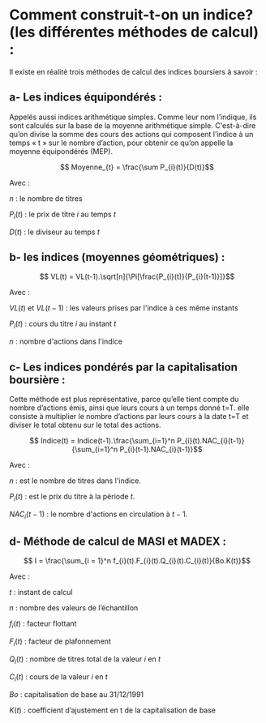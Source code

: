 # Comment construit-t-on un indice? (les différentes méthodes de calcul) :

Il existe en réalité trois méthodes de calcul des indices boursiers à
savoir :
## a- Les indices équipondérés :

Appelés aussi indices arithmétique simples. Comme leur nom l’indique, ils sont calculés sur la base de la moyenne arithmétique simple. C'est-à-dire qu’on divise la somme des cours des actions qui composent l’indice à un temps « t » sur le nombre d’action, pour obtenir ce qu’on appelle la moyenne équipondérés (MEP).
```math

Moyenne_{t} = \frac{\sum P_{i}(t)}{D(t)}
```

Avec :

$n$ : le nombre de titres

$P_{i}(t)$ : le prix de titre $i$ au temps $t$

$D(t)$ : le diviseur au temps $t$

## b- les indices (moyennes géométriques) :

```math

VL(t) = VL(t-1).\sqrt[n]{\Pi[\frac{P_{i}(t)}{P_{i}(t-1)}]}
```

Avec :

$VL(t)$ et $VL(t-1)$ : les valeurs prises par l'indice à ces même instants

$P_{i}(t)$ : cours du titre $i$ au instant $t$

$n$ : nombre d'actions dans l'indice

## c- Les indices pondérés par la capitalisation boursière :

Cette méthode est plus représentative, parce qu’elle tient compte du nombre d’actions émis, ainsi que leurs cours à un temps donné t=T. elle consiste à multiplier le nombre d’actions par leurs cours à la date t=T et diviser le total obtenu sur le total des actions.

```math

Indice(t)  = Indice(t-1).\frac{\sum_{i=1}^n P_{i}(t).NAC_{i}(t-1)}{\sum_{i=1}^n P_{i}(t-1).NAC_{i}(t-1)}
```

Avec :

$n$ : est le nombre de titres dans l'indice.

$P_{i}(t)$ : est le prix du titre à la période $t$.

$NAC_{i}(t-1)$ : le nombre d'actions en circulation à $t-1$.

## d- Méthode de calcul de MASI et MADEX :

```math

I = \frac{\sum_{i = 1}^n f_{i}(t).F_{i}(t).Q_{i}(t).C_{i}(t)}{Bo.K(t)}
```

Avec :

$t$ : instant de calcul

$n$ : nombre des valeurs de l’échantillon

$f_{i}(t)$ : facteur flottant

$F_{i}(t)$ : facteur de plafonnement

$Q_{i}(t)$ : nombre de titres total de la valeur $i$ en $t$

$C_{i}(t)$ : cours de la valeur $i$ en $t$

$Bo$ : capitalisation de base au 31/12/1991

$K(t)$ : coefficient d’ajustement en t de la capitalisation de base
